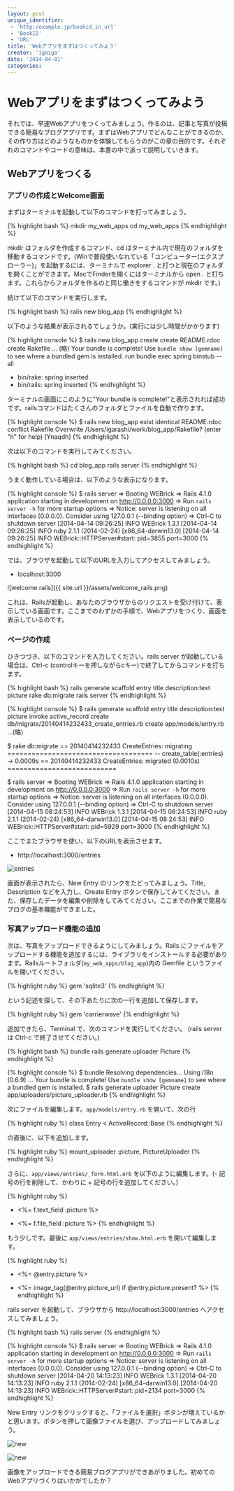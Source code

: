 ```yaml
---
layout: post
unique_identifier:
 - 'http:/example.jp/bookid_in_url'
 - 'BookID'
 - 'URL'
title: 'Webアプリをまずはつくってみよう'
creator: 'igaiga'
date: '2014-04-01'
categories:
---
```


# Webアプリをまずはつくってみよう

それでは、早速Webアプリをつくってみましょう。作るのは、記事と写真が投稿できる簡易なブログアプリです。まずはWebアプリでどんなことができるのか、その作り方はどのようなものかを体験してもらうのがこの章の目的です。それぞれのコマンドやコードの意味は、本書の中で追って説明していきます。

## Webアプリをつくる

### アプリの作成とWelcome画面

まずはターミナルを起動して以下のコマンドを打ってみましょう。

{% highlight bash %}
mkdir my_web_apps
cd my_web_apps
{% endhighlight %}

mkdir はフォルダを作成するコマンド、cd はターミナル内で現在のフォルダを移動するコマンドです。(Winで普段使いなれている「コンピューター(エクスプローラー)」を起動するには、ターミナルで explorer . と打つと現在のフォルダを開くことができます。MacでFinderを開くにはターミナルから open . と打ちます。これらからフォルダを作るのと同じ働きをするコマンドが mkdir です。)

続けて以下のコマンドを実行します。

{% highlight bash %}
rails new blog_app
{% endhighlight %}

以下のような結果が表示されるでしょうか。(実行には少し時間がかかります)

{% highlight console %}
$ rails new blog_app
      create
      create  README.rdoc
      create  Rakefile
... (略)
Your bundle is complete!
Use `bundle show [gemname]` to see where a bundled gem is installed.
         run  bundle exec spring binstub --all
* bin/rake: spring inserted
* bin/rails: spring inserted
{% endhighlight %}

ターミナルの画面にこのように"Your bundle is complete!"と表示されれば成功です。railsコマンドはたくさんのフォルダとファイルを自動で作ります。

{% highlight console %}
$ rails new blog_app
       exist
   identical  README.rdoc
    conflict  Rakefile
Overwrite /Users/igarashi/work/blog_app/Rakefile? (enter "h" for help) [Ynaqdh] 
{% endhighlight %}

次は以下のコマンドを実行してみてください。

{% highlight bash %}
cd blog_app
rails server
{% endhighlight %}

うまく動作している場合は、以下のような表示になります。

{% highlight console %}
$ rails server
=> Booting WEBrick
=> Rails 4.1.0 application starting in development on http://0.0.0.0:3000
=> Run `rails server -h` for more startup options
=> Notice: server is listening on all interfaces (0.0.0.0). Consider using 127.0.0.1 (--binding option)
=> Ctrl-C to shutdown server
[2014-04-14 09:26:25] INFO  WEBrick 1.3.1
[2014-04-14 09:26:25] INFO  ruby 2.1.1 (2014-02-24) [x86_64-darwin13.0]
[2014-04-14 09:26:25] INFO  WEBrick::HTTPServer#start: pid=3855 port=3000
{% endhighlight %}

では、ブラウザを起動して以下のURLを入力してアクセスしてみましょう。

* localhost:3000

![welcome rails]({{ site.url }}/assets/welcome_rails.png)

これは、Railsが起動し、あなたのブラウザからのリクエストを受け付けて、表示している画面です。ここまでのわずかの手順で、Webアプリをつくり、画面を表示しているのです。

### ページの作成

ひきつづき、以下のコマンドを入力してください。rails server が起動している場合は、Ctrl-c (controlキーを押しながらcキー)で終了してからコマンドを打ちます。

{% highlight bash %}
rails generate scaffold entry title description:text picture
rake db:migrate
rails server
{% endhighlight %}

{% highlight console %}
$ rails generate scaffold entry title description:text picture
      invoke  active_record
      create    db/migrate/20140414232433_create_entries.rb
      create    app/models/entry.rb
...(略)

$ rake db:migrate
== 20140414232433 CreateEntries: migrating ====================================
-- create_table(:entries)
   -> 0.0009s
== 20140414232433 CreateEntries: migrated (0.0010s) ===========================

$ rails server
=> Booting WEBrick
=> Rails 4.1.0 application starting in development on http://0.0.0.0:3000
=> Run `rails server -h` for more startup options
=> Notice: server is listening on all interfaces (0.0.0.0). Consider using 127.0.0.1 (--binding option)
=> Ctrl-C to shutdown server
[2014-04-15 08:24:53] INFO  WEBrick 1.3.1
[2014-04-15 08:24:53] INFO  ruby 2.1.1 (2014-02-24) [x86_64-darwin13.0]
[2014-04-15 08:24:53] INFO  WEBrick::HTTPServer#start: pid=5929 port=3000
{% endhighlight %}

ここでまたブラウザを使い、以下のURLを表示させます。

* http://localhost:3000/entries

![entries]({{site_url}}/assets/scaffold_index.png)

画面が表示されたら、New Entry のリンクをたどってみましょう。Title, Description などを入力し、Create Entry ボタンで保存してみてください。また、保存したデータを編集や削除をしてみてください。ここまでの作業で簡易なブログの基本機能ができました。

### 写真アップロード機能の追加

次は、写真をアップロードできるようにしてみましょう。Rails にファイルをアップロードする機能を追加するには、ライブラリをインストールする必要があります。Railsルートフォルダ(```my_web_apps/blog_app```)内の Gemfile というファイルを開いてください。

{% highlight ruby %}
gem 'sqlite3'
{% endhighlight %}

という記述を探して、その下あたりに次の一行を追加して保存します。

{% highlight ruby %}
gem 'carrierwave'
{% endhighlight %}

追加できたら、Terminal で、次のコマンドを実行してください。 (rails server は Ctrl-c で終了させてください。)

{% highlight bash %}
bundle
rails generate uploader Picture
{% endhighlight %}

{% highlight console %}
$ bundle
Resolving dependencies...
Using i18n (0.6.9)
...
Your bundle is complete!
Use `bundle show [gemname]` to see where a bundled gem is installed.
$ rails generate uploader Picture
      create  app/uploaders/picture_uploader.rb
{% endhighlight %}

次にファイルを編集します。```app/models/entry.rb``` を開いて、次の行

{% highlight ruby %}
class Entry < ActiveRecord::Base
{% endhighlight %}

の直後に、以下を追加します。

{% highlight ruby %}
mount_uploader :picture, PictureUploader
{% endhighlight %}

さらに、```app/views/entries/_form.html.erb``` を以下のように編集します。(- 記号の行を削除して、かわりに + 記号の行を追加してください。)

{% highlight ruby %}
- <%= f.text_field :picture %>
+ <%= f.file_field :picture %>
{% endhighlight %}

もう少しです。最後に ```app/views/entries/show.html.erb``` を開いて編集します。

{% highlight ruby %}
- <%= @entry.picture %>
+ <%= image_tag(@entry.picture_url) if @entry.picture.present? %>
{% endhighlight %}

rails server を起動して、ブラウザから http://localhost:3000/entries へアクセスしてみましょう。

{% highlight bash %}
rails server
{% endhighlight %}

{% highlight console %}
$ rails server
=> Booting WEBrick
=> Rails 4.1.0 application starting in development on http://0.0.0.0:3000
=> Run `rails server -h` for more startup options
=> Notice: server is listening on all interfaces (0.0.0.0). Consider using 127.0.0.1 (--binding option)
=> Ctrl-C to shutdown server
[2014-04-20 14:13:23] INFO  WEBrick 1.3.1
[2014-04-20 14:13:23] INFO  ruby 2.1.1 (2014-02-24) [x86_64-darwin13.0]
[2014-04-20 14:13:23] INFO  WEBrick::HTTPServer#start: pid=2134 port=3000
{% endhighlight %}

New Entry リンクをクリックすると、「ファイルを選択」ボタンが増えているかと思います。ボタンを押して画像ファイルを選び、アップロードしてみましょう。

![new]({{site_url}}/assets/my-first-web-app/entries_new.png)

![new]({{site_url}}/assets/my-first-web-app/entries_show.png)

画像をアップロードできる簡易ブログアプリができあがりました。初めてのWebアプリづくりはいかがでしたか？

